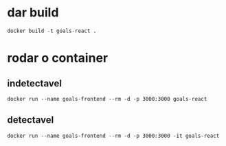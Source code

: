 # dar build 

```docker build -t goals-react .```

# rodar o container 

## indetectavel

```docker run --name goals-frontend --rm -d -p 3000:3000 goals-react```

## detectavel 

```docker run --name goals-frontend --rm -d -p 3000:3000 -it goals-react```